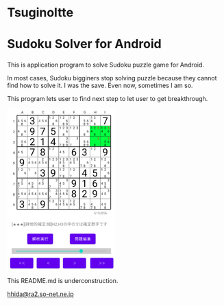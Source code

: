 # TsuginoItte
# Sudoku Solver for Android
### 
This is application program to solve Sudoku puzzle game for Android.

In most cases, Sudoku bigginers stop solving puzzle because they cannot find how to solve it. I was the save. Even now, sometimes I am so.

This program lets user to find next step to let user to get breakthrough.

![Sample](./screenshots/p1.png)


This README.md is underconstruction.

hhida@ra2.so-net.ne.jp
